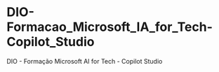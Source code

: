 # DIO-Formacao_Microsoft_IA_for_Tech-Copilot_Studio
DIO - Formação Microsoft AI for Tech - Copilot Studio
